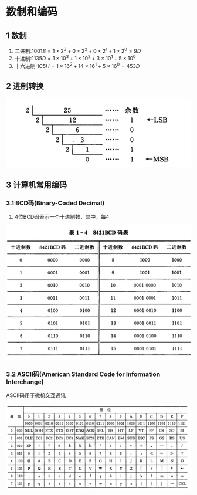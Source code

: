 <!--
 * @Author: Ashington ashington258@proton.me
 * @Date: 2024-09-04 15:13:23
 * @LastEditors: Ashington ashington258@proton.me
 * @LastEditTime: 2024-09-09 10:33:45
 * @FilePath: \MCU_principle_and_interface_technology\1章节_微机基础知识\3-数制和编码.md
 * @Description: 请填写简介
 * 联系方式:921488837@qq.com
 * Copyright (c) 2024 by ${git_name_email}, All Rights Reserved. 
-->
# 数制和编码

## 1 数制

1. 二进制:$1001B = 1\times2^3 + 0\times2^2 + 0\times2^1 + 1\times2^0 = 9D$
2. 十进制:$1135D = 1\times10^3 + 1\times10^2 + 3\times10^1 + 5\times10^0$
3. 十六进制:$1C5H = 1\times16^2 + 14\times16^1 + 5\times16^0 = 453D$


## 2 进制转换

![alt text](image-22.png)

## 3 计算机常用编码



### 3.1 BCD码(Binary-Coded Decimal)

1. 4位BCD码表示一个十进制数，其中，每4

![alt text](image-23.png)


### 3.2 ASCII码(American Standard Code for Information Interchange)

ASCII码用于微机交互通讯



![alt text](image-24.png)